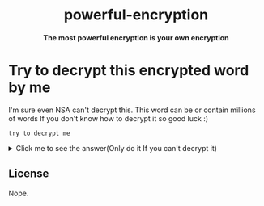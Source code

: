 
<h1 align="center">powerful-encryption</h1>
<h4 align="center">The most powerful encryption is your own encryption</h4>

# Try to decrypt this encrypted word by me
I'm sure even NSA can't decrypt this.
This word can be or contain millions of words If you don't know how to decrypt it so good luck :)

    try to decrypt me


<details>
	<summary>Click me to see the answer(Only do it If you can't decrypt it)</summary>
	Looks like you don't know the answer, The answer is ``Nice try!``<br>
  try - Nice<br>
  to - Just a decoy<br>
  decrypt - try<br>
  me - !
</details>

## License
Nope.
